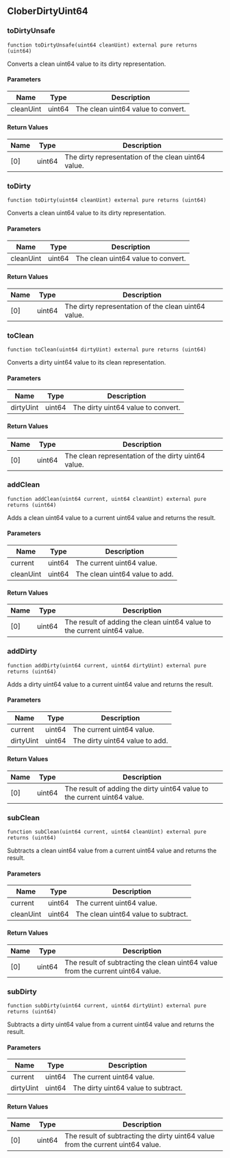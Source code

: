 ## CloberDirtyUint64

### toDirtyUnsafe

```solidity
function toDirtyUnsafe(uint64 cleanUint) external pure returns (uint64)
```

Converts a clean uint64 value to its dirty representation.

#### Parameters

| Name | Type | Description |
| ---- | ---- | ----------- |
| cleanUint | uint64 | The clean uint64 value to convert. |

#### Return Values

| Name | Type | Description |
| ---- | ---- | ----------- |
| [0] | uint64 | The dirty representation of the clean uint64 value. |

### toDirty

```solidity
function toDirty(uint64 cleanUint) external pure returns (uint64)
```

Converts a clean uint64 value to its dirty representation.

#### Parameters

| Name | Type | Description |
| ---- | ---- | ----------- |
| cleanUint | uint64 | The clean uint64 value to convert. |

#### Return Values

| Name | Type | Description |
| ---- | ---- | ----------- |
| [0] | uint64 | The dirty representation of the clean uint64 value. |

### toClean

```solidity
function toClean(uint64 dirtyUint) external pure returns (uint64)
```

Converts a dirty uint64 value to its clean representation.

#### Parameters

| Name | Type | Description |
| ---- | ---- | ----------- |
| dirtyUint | uint64 | The dirty uint64 value to convert. |

#### Return Values

| Name | Type | Description |
| ---- | ---- | ----------- |
| [0] | uint64 | The clean representation of the dirty uint64 value. |

### addClean

```solidity
function addClean(uint64 current, uint64 cleanUint) external pure returns (uint64)
```

Adds a clean uint64 value to a current uint64 value and returns the result.

#### Parameters

| Name | Type | Description |
| ---- | ---- | ----------- |
| current | uint64 | The current uint64 value. |
| cleanUint | uint64 | The clean uint64 value to add. |

#### Return Values

| Name | Type | Description |
| ---- | ---- | ----------- |
| [0] | uint64 | The result of adding the clean uint64 value to the current uint64 value. |

### addDirty

```solidity
function addDirty(uint64 current, uint64 dirtyUint) external pure returns (uint64)
```

Adds a dirty uint64 value to a current uint64 value and returns the result.

#### Parameters

| Name | Type | Description |
| ---- | ---- | ----------- |
| current | uint64 | The current uint64 value. |
| dirtyUint | uint64 | The dirty uint64 value to add. |

#### Return Values

| Name | Type | Description |
| ---- | ---- | ----------- |
| [0] | uint64 | The result of adding the dirty uint64 value to the current uint64 value. |

### subClean

```solidity
function subClean(uint64 current, uint64 cleanUint) external pure returns (uint64)
```

Subtracts a clean uint64 value from a current uint64 value and returns the result.

#### Parameters

| Name | Type | Description |
| ---- | ---- | ----------- |
| current | uint64 | The current uint64 value. |
| cleanUint | uint64 | The clean uint64 value to subtract. |

#### Return Values

| Name | Type | Description |
| ---- | ---- | ----------- |
| [0] | uint64 | The result of subtracting the clean uint64 value from the current uint64 value. |

### subDirty

```solidity
function subDirty(uint64 current, uint64 dirtyUint) external pure returns (uint64)
```

Subtracts a dirty uint64 value from a current uint64 value and returns the result.

#### Parameters

| Name | Type | Description |
| ---- | ---- | ----------- |
| current | uint64 | The current uint64 value. |
| dirtyUint | uint64 | The dirty uint64 value to subtract. |

#### Return Values

| Name | Type | Description |
| ---- | ---- | ----------- |
| [0] | uint64 | The result of subtracting the dirty uint64 value from the current uint64 value. |

